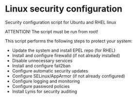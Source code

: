# Linux security configuration
Security configuration script for Ubuntu and RHEL linux

ATTENTION! The script must be run from root!

This script performs the following steps to protect your system:
- Update the system and install EPEL repo (for RHEL)
- Install and configure firewalld (if not already installed)
- Disable unnecessary services
- Install and configure fail2ban
- Configure automatic security updates
- Configure SELinux/AppArmor (if not already configured)
- Configure logging and monitoring
- Configure password policies
- Install Lynis for security auditing

